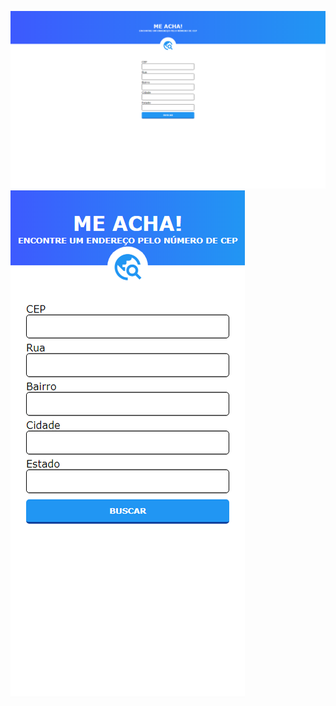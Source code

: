 ![Alt text](screenshot-desktop.png "Desafio 2 - Desktop")
![Alt text](screenshot-mobile.png "Desafio 2 - Mobile")

